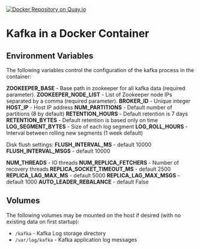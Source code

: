 [![Docker Repository on Quay.io](https://quay.io/repository/plivo/kafka/status "Docker Repository on Quay.io")](https://quay.io/repository/plivo/kafka)

# Kafka in a Docker Container #

## Environment Variables ##

The following variables control the configuration of the kafka process
in the container:

**ZOOKEEPER_BASE** - Base path in zookeeper for all kafka data (required parameter).
**ZOOKEEPER_NODE_LIST** - List of Zookeeper node IPs separated by a comma (required parameter).
**BROKER_ID** - Unique integer
**HOST_IP** - Host IP address
**NUM_PARTITIONS** - Default number of partitions (8 by default)
**RETENTION_HOURS** - Default retention is 7 days
**RETENTION_BYTES** - Default retention is based only on time
**LOG_SEGMENT_BYTES** - Size of each log segment
**LOG_ROLL_HOURS** - Interval between rolling new segments (1 week default)

Disk flush settings:
**FLUSH_INTERVAL_MS** - default 10000
**FLUSH_INTERVAL_MSGS** - default 10000

**NUM_THREADS** - IO threads
**NUM_REPLICA_FETCHERS** - Number of recovery threads
**REPLICA_SOCKET_TIMEOUT_MS** - default 2500
**REPLICA_LAG_MAX_MS** - default 5000
**REPLICA_LAG_MAX_MSGS** - default 1000
**AUTO_LEADER_REBALANCE** - default False

## Volumes ##

The following volumes may be mounted on the host if desired (with no
existing data on first startup):

* `/kafka` - Kafka Log storage directory
* `/var/log/kafka` - Kafka application log messages
